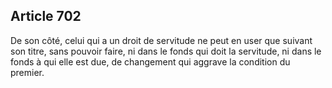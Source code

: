 Article 702
----
De son côté, celui qui a un droit de servitude ne peut en user que suivant son
titre, sans pouvoir faire, ni dans le fonds qui doit la servitude, ni dans le
fonds à qui elle est due, de changement qui aggrave la condition du premier.
